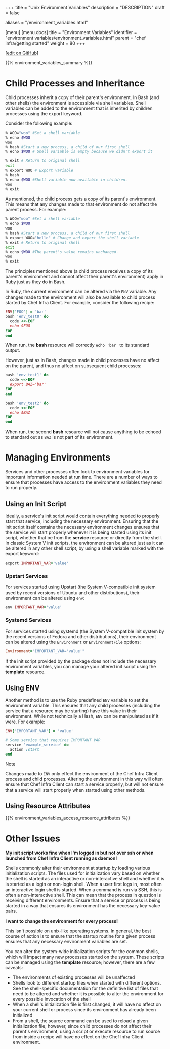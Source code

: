 +++
title = "Unix Environment Variables"
description = "DESCRIPTION"
draft = false

aliases = "/environment_variables.html"

[menu]
  [menu.docs]
    title = "Environment Variables"
    identifier = "environment variables/environment_variables.html"
    parent = "chef infra/getting started"
    weight = 80
+++    

[\[edit on
GitHub\]](https://github.com/chef/chef-web-docs/blob/master/chef_master/source/environment_variables.rst)

{{% environment_variables_summary %}}

Child Processes and Inheritance
===============================

Child processes inherit a copy of their parent's environment. In Bash
(and other shells) the environment is accessible via shell variables.
Shell variables can be added to the environment that is inherited by
children processes using the export keyword.

Consider the following example:

``` bash
% WOO="woo" #Set a shell variable
% echo $WOO
woo
% bash #Start a new process, a child of our first shell
% echo $WOO # Shell variable is empty because we didn't export it

% exit # Return to original shell
exit
% export WOO # Export variable
% bash
% echo $WOO #Shell variable now available in children.
woo
% exit
```

As mentioned, the child process gets a copy of its parent's environment.
This means that any changes made to that environment do not affect the
parent process. For example:

``` bash
% WOO="woo" #Set a shell variable
% echo $WOO
woo
% bash #Start a new process, a child of our first shell
% export WOO="hello" # Change and export the shell variable
% exit # Return to original shell
exit
% echo $WOO #The parent's value remains unchanged.
woo
% exit
```

The principles mentioned above (a child process receives a copy of its
parent's environment and cannot affect their parent's environment) apply
in Ruby just as they do in Bash.

In Ruby, the current environment can be altered via the `ENV` variable.
Any changes made to the environment will also be available to child
process started by Chef Infra Client. For example, consider the
following recipe:

``` ruby
ENV['FOO'] = 'bar'
bash 'env_test0' do
  code <<-EOF
  echo $FOO
EOF
end
```

When run, the **bash** resource will correctly `echo 'bar'` to its
standard output.

However, just as in Bash, changes made in child processes have no affect
on the parent, and thus no affect on subsequent child processes:

``` ruby
bash 'env_test1' do
  code <<-EOF
  export BAZ='bar'
EOF
end

bash 'env_test2' do
  code <<-EOF
  echo $BAZ
EOF
end
```

When run, the second **bash** resource will not cause anything to be
echoed to standard out as `BAZ` is not part of its environment.

Managing Environments
=====================

Services and other processes often look to environment variables for
important information needed at run time. There are a number of ways to
ensure that processes have access to the environment variables they need
to run properly.

Using an Init Script
--------------------

Ideally, a service's init script would contain everything needed to
properly start that service, including the necessary environment.
Ensuring that the init script itself contains the necessary environment
changes ensures that the service will start properly whenever it is
being started using its init script, whether that be from the
**service** resource or directly from the shell. In classic System V
init scripts, the environment can be altered just as it can be altered
in any other shell script, by using a shell variable marked with the
export keyword:

``` ruby
export IMPORTANT_VAR='value'
```

### Upstart Services

For services started using Upstart (the System V-compatible init system
used by recent versions of Ubuntu and other distributions), their
environment can be altered using `env`:

``` ruby
env IMPORTANT_VAR='value'
```

### Systemd Services

For services started using systemd (the System V-compatible init system
by the recent versions of Fedora and other distributions), their
environment can be altered using the `Environment` or `EnvironmentFile`
options:

``` ruby
Environment="IMPORTANT_VAR='value'"
```

If the init script provided by the package does not include the
necessary environment variables, you can manage your altered init script
using the **template** resource.

Using ENV
---------

Another method is to use the Ruby predefined `ENV` variable to set the
environment variable. This ensures that any child processes (including
the service that a resource may be starting) have this value in their
environment. While not technically a Hash, `ENV` can be manipulated as
if it were. For example:

``` ruby
ENV['IMPORTANT_VAR'] = 'value'

# Some service that requires IMPORTANT VAR
service 'example_service' do
  action :start
end
```

<div class="note" markdown="1">

<div class="admonition-title" markdown="1">

Note

</div>

Changes made to `ENV` only effect the environment of the Chef Infra
Client process and child processes. Altering the environment in this way
will often ensure that Chef Infra Client can start a service properly,
but will not ensure that a service will start properly when started
using other methods.

</div>

Using Resource Attributes
-------------------------

{{% environment_variables_access_resource_attributes %}}

Other Issues
============

**My init script works fine when I'm logged in but not over ssh or when
launched from Chef Infra Client running as daemon!**

Shells commonly alter their environment at startup by loading various
initialization scripts. The files used for initialization vary based on
whether the shell is started as an interactive or non-interactive shell
and whether it is is started as a login or non-login shell. When a user
first logs in, most often an interactive login shell is started. When a
command is run via SSH, this is often a non-interactive shell. This can
mean that the process in question is receiving different environments.
Ensure that a service or process is being started in a way that ensures
its environment has the necessary key-value pairs.

**I want to change the environment for every process!**

This isn't possible on unix-like operating systems. In general, the best
course of action is to ensure that the startup routine for a given
process ensures that any necessary environment variables are set.

You can alter the system-wide initialization scripts for the common
shells, which will impact many new processes started on the system.
These scripts can be managed using the **template** resource; however,
there are a few caveats:

-   The environments of existing processes will be unaffected
-   Shells look to different startup files when started with different
    options. See the shell-specific documentation for the definitive
    list of files that need to be altered and whether it is possible to
    alter the environment for every possible invocation of the shell
-   When a shell's initialization file is first changed, it will have no
    affect on your current shell or process since its environment has
    already been initialized
-   From a shell, the source command can be used to reload a given
    initialization file; however, since child processes do not affect
    their parent's environment, using a script or execute resource to
    run source from inside a recipe will have no effect on the Chef
    Infra Client environment.
